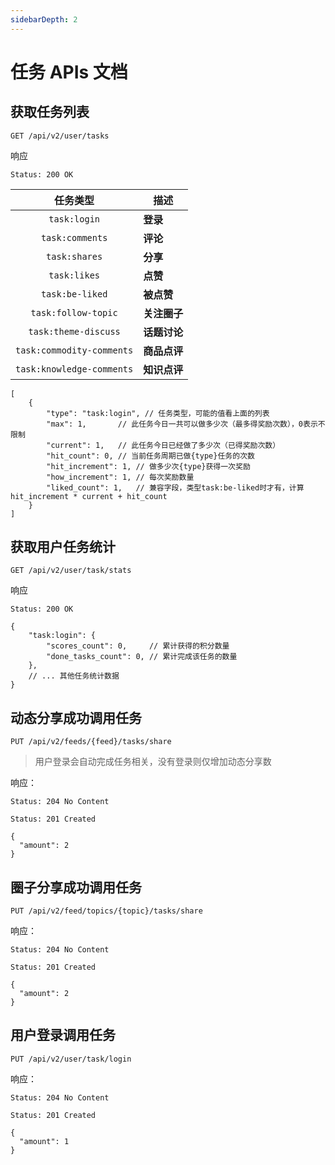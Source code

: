 ```yaml
---
sidebarDepth: 2
---
```


# 任务 APIs 文档

## 获取任务列表

```
GET /api/v2/user/tasks
```

响应
```
Status: 200 OK
```

| 任务类型 | 描述 |
|:----:|----|
| `task:login` | **登录** |
| `task:comments` | **评论** |
| `task:shares` | **分享** |
| `task:likes` | **点赞** |
| `task:be-liked` | **被点赞** |
| `task:follow-topic` | **关注圈子** |
| `task:theme-discuss` | **话题讨论** |
| `task:commodity-comments` | **商品点评** |
| `task:knowledge-comments` | **知识点评** |

```json5
[
    {
        "type": "task:login", // 任务类型，可能的值看上面的列表
        "max": 1,       // 此任务今日一共可以做多少次（最多得奖励次数），0表示不限制
        "current": 1,   // 此任务今日已经做了多少次（已得奖励次数）
        "hit_count": 0, // 当前任务周期已做{type}任务的次数
        "hit_increment": 1, // 做多少次{type}获得一次奖励
        "how_increment": 1, // 每次奖励数量
        "liked_count": 1,   // 兼容字段，类型task:be-liked时才有，计算 hit_increment * current + hit_count
    }
]
```

## 获取用户任务统计

```
GET /api/v2/user/task/stats
```

响应
```
Status: 200 OK
```

```json5
{
    "task:login": {
        "scores_count": 0,     // 累计获得的积分数量
        "done_tasks_count": 0, // 累计完成该任务的数量
    },
    // ... 其他任务统计数据
}
```

## 动态分享成功调用任务

```
PUT /api/v2/feeds/{feed}/tasks/share
```

> 用户登录会自动完成任务相关，没有登录则仅增加动态分享数

响应：

```
Status: 204 No Content
```
```
Status: 201 Created
```
```json5
{
  "amount": 2
}
```

## 圈子分享成功调用任务

```
PUT /api/v2/feed/topics/{topic}/tasks/share
```

响应：

```
Status: 204 No Content
```
```
Status: 201 Created
```
```json5
{
  "amount": 2
}
```

## 用户登录调用任务

```
PUT /api/v2/user/task/login
```

响应：

```
Status: 204 No Content
```
```
Status: 201 Created
```
```json5
{
  "amount": 1
}
```
